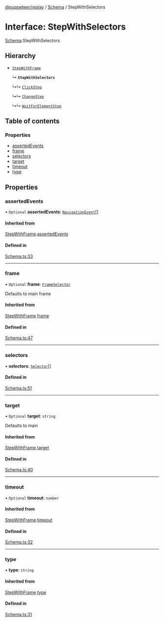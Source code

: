 [@puppeteer/replay](../README.md) / [Schema](../modules/Schema.md) / StepWithSelectors

# Interface: StepWithSelectors

[Schema](../modules/Schema.md).StepWithSelectors

## Hierarchy

- [`StepWithFrame`](Schema.StepWithFrame.md)

  ↳ **`StepWithSelectors`**

  ↳↳ [`ClickStep`](Schema.ClickStep.md)

  ↳↳ [`ChangeStep`](Schema.ChangeStep.md)

  ↳↳ [`WaitForElementStep`](Schema.WaitForElementStep.md)

## Table of contents

### Properties

- [assertedEvents](Schema.StepWithSelectors.md#assertedevents)
- [frame](Schema.StepWithSelectors.md#frame)
- [selectors](Schema.StepWithSelectors.md#selectors)
- [target](Schema.StepWithSelectors.md#target)
- [timeout](Schema.StepWithSelectors.md#timeout)
- [type](Schema.StepWithSelectors.md#type)

## Properties

### assertedEvents

• `Optional` **assertedEvents**: [`NavigationEvent`](Schema.NavigationEvent.md)[]

#### Inherited from

[StepWithFrame](Schema.StepWithFrame.md).[assertedEvents](Schema.StepWithFrame.md#assertedevents)

#### Defined in

[Schema.ts:33](https://github.com/puppeteer/replay/blob/main/src/Schema.ts#L33)

___

### frame

• `Optional` **frame**: [`FrameSelector`](../modules/Schema.md#frameselector)

Defaults to main frame

#### Inherited from

[StepWithFrame](Schema.StepWithFrame.md).[frame](Schema.StepWithFrame.md#frame)

#### Defined in

[Schema.ts:47](https://github.com/puppeteer/replay/blob/main/src/Schema.ts#L47)

___

### selectors

• **selectors**: [`Selector`](../modules/Schema.md#selector)[]

#### Defined in

[Schema.ts:51](https://github.com/puppeteer/replay/blob/main/src/Schema.ts#L51)

___

### target

• `Optional` **target**: `string`

Defaults to main

#### Inherited from

[StepWithFrame](Schema.StepWithFrame.md).[target](Schema.StepWithFrame.md#target)

#### Defined in

[Schema.ts:40](https://github.com/puppeteer/replay/blob/main/src/Schema.ts#L40)

___

### timeout

• `Optional` **timeout**: `number`

#### Inherited from

[StepWithFrame](Schema.StepWithFrame.md).[timeout](Schema.StepWithFrame.md#timeout)

#### Defined in

[Schema.ts:32](https://github.com/puppeteer/replay/blob/main/src/Schema.ts#L32)

___

### type

• **type**: `string`

#### Inherited from

[StepWithFrame](Schema.StepWithFrame.md).[type](Schema.StepWithFrame.md#type)

#### Defined in

[Schema.ts:31](https://github.com/puppeteer/replay/blob/main/src/Schema.ts#L31)
